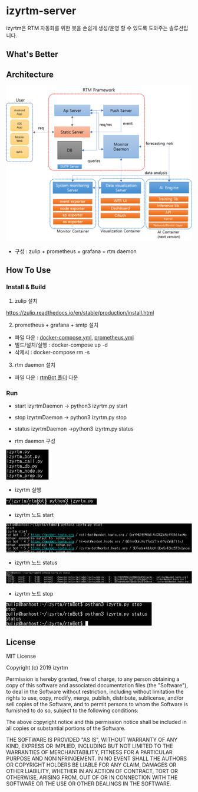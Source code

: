 # izyrtm-server

izyrtm은 RTM 자동화를 위한 봇을 손쉽게 생성/운영 할 수 있도록 도와주는 솔루션입니다. 

## What's Better

## Architecture
![arch.png](./img/arch.png)

- 구성 : zulip + prometheus + grafana + rtm daemon

## How To Use
### Install & Build

1) zulip 설치

https://zulip.readthedocs.io/en/stable/production/install.html

2) prometheus + grafana + smtp 설치
- 파일 다운 : [docker-compose.yml](./docker-compose.yml), [prometheus.yml](./prometheus.yml)
- 빌드/설치/실행 : docker-compose up -d
- 삭제시 : docker-compose rm -s

3) rtm daemon 설치
- 파일 다운 : [rtmBot 폴더](./rtmBot) 다운

### Run

- start izyrtmDaemon -> python3 izyrtm.py start  
- stop izyrtmDaemon -> python3 izyrtm.py stop
- status izyrtmDaemon ->python3 izyrtm.py status

- rtm daemon 구성

![file.png](./img/file.png)

- izyrtm 실행

![izyrtm.png](./img/izyrtm.png)

- izyrtm 노드 start

![start.png](./img/start.png)

- izyrtm 노드 status

![status2.png](./img/status2.png)

- izyrtm 노드 stop

![stop.png](./img/stop.png)


## License
MIT License

Copyright (c) 2019 izyrtm

Permission is hereby granted, free of charge, to any person obtaining a copy
of this software and associated documentation files (the "Software"), to deal
in the Software without restriction, including without limitation the rights
to use, copy, modify, merge, publish, distribute, sublicense, and/or sell
copies of the Software, and to permit persons to whom the Software is
furnished to do so, subject to the following conditions:

The above copyright notice and this permission notice shall be included in all
copies or substantial portions of the Software.

THE SOFTWARE IS PROVIDED "AS IS", WITHOUT WARRANTY OF ANY KIND, EXPRESS OR
IMPLIED, INCLUDING BUT NOT LIMITED TO THE WARRANTIES OF MERCHANTABILITY,
FITNESS FOR A PARTICULAR PURPOSE AND NONINFRINGEMENT. IN NO EVENT SHALL THE
AUTHORS OR COPYRIGHT HOLDERS BE LIABLE FOR ANY CLAIM, DAMAGES OR OTHER
LIABILITY, WHETHER IN AN ACTION OF CONTRACT, TORT OR OTHERWISE, ARISING FROM,
OUT OF OR IN CONNECTION WITH THE SOFTWARE OR THE USE OR OTHER DEALINGS IN THE
SOFTWARE.
